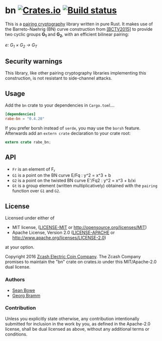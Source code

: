 # bn [![Crates.io](https://img.shields.io/crates/v/rabe-bn.svg)](https://crates.io/crates/rabe-bn) [![Build status](https://api.travis-ci.org/zcash/bn.svg)](https://travis-ci.org/zcash/bn)

This is a [pairing cryptography](https://en.wikipedia.org/wiki/Pairing-based_cryptography) library written in pure Rust. It makes use of the Barreto-Naehrig (BN) curve construction from [[BCTV2015]](https://eprint.iacr.org/2013/879.pdf) to provide two cyclic groups **G<sub>1</sub>** and **G<sub>2</sub>**, with an efficient bilinear pairing:

*e: G<sub>1</sub> × G<sub>2</sub> → G<sub>T</sub>*

## Security warnings

This library, like other pairing cryptography libraries implementing this construction, is not resistant to side-channel attacks.

## Usage

Add the `bn` crate to your dependencies in `Cargo.toml`...

```toml
[dependencies]
rabe-bn = "0.4.20"
```

If you prefer borsh instead of `serde`, you may use the `borsh` feature.
Afterwards add an `extern crate` declaration to your crate root:

```rust
extern crate rabe_bn;
```

## API

* `Fr` is an element of F<sub>r</sub>
* `G1` is a point on the BN curve E/Fq : y^2 = x^3 + b
* `G2` is a point on the twisted BN curve E'/Fq2 : y^2 = x^3 + b/xi
* `Gt` is a group element (written multiplicatively) obtained with the `pairing` function over `G1` and `G2`.

## License

Licensed under either of

 * MIT license, ([LICENSE-MIT](LICENSE-MIT) or http://opensource.org/licenses/MIT)
 * Apache License, Version 2.0 ([LICENSE-APACHE](LICENSE-APACHE) or http://www.apache.org/licenses/LICENSE-2.0)

at your option.

Copyright 2016 [Zcash Electric Coin Company](https://z.cash/). The Zcash Company promises to maintain the "bn" crate on crates.io under this MIT/Apache-2.0 dual license.

### Authors

* [Sean Bowe](https://github.com/ebfull)
* [Georg Bramm](https://github.com/georgbramm)

### Contribution

Unless you explicitly state otherwise, any contribution intentionally
submitted for inclusion in the work by you, as defined in the Apache-2.0
license, shall be dual licensed as above, without any additional terms or
conditions.
